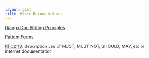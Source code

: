 ```yaml
---
layout: gist
title: Write Documentation
---
```


[Django Doc Writing Principles](https://jacobian.org/writing/great-documentation/)

[Pattern Forms](https://www.martinfowler.com/articles/writingPatterns.html)

[RFC2119](https://tools.ietf.org/html/rfc2119): description use of MUST, MUST NOT, SHOULD, MAY, etc in internet documentation
